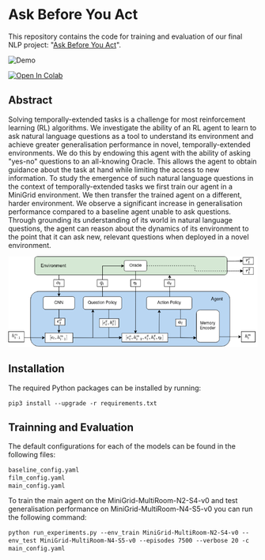 # Ask Before You Act

This repository contains the code for training and evaluation of our final NLP project: "[Ask Before You Act](./AskBeforeYouAct.pdf)".

<img alt="Demo" src="./figures/demo/demo.gif" width="500">

[![Open In Colab](https://colab.research.google.com/assets/colab-badge.svg)](https://colab.research.google.com/github/ser-ge/ask_before_you_act/blob/master/demo.ipynb)

## Abstract

Solving temporally-extended tasks is a challenge for most reinforcement learning (RL) algorithms. We investigate the
ability of an RL agent to learn to ask natural language questions as a tool to understand its environment and achieve
greater generalisation performance in novel, temporally-extended environments. We do this by endowing this agent with
the ability of asking "yes-no" questions to an all-knowing Oracle. This allows the agent to obtain guidance about the
task at hand while limiting the access to new information. To study the emergence of such natural language questions in
the context of temporally-extended tasks we first train our agent in a MiniGrid environment. We then transfer the
trained agent on a different, harder environment. We observe a significant increase in generalisation performance
compared to a baseline agent unable to ask questions. Through grounding its understanding of its world in natural
language questions, the agent can reason about the dynamics of its environment to the point that it can ask new,
relevant questions when deployed in a novel environment.

![Model Overview](./figures/model_diagram/model.png)

## Installation

The required Python packages can be installed by running:

```shell
pip3 install --upgrade -r requirements.txt
```

## Trainning and Evaluation

The default configurations for each of the models can be found in the following files:

```
baseline_config.yaml
film_config.yaml
main_config.yaml
```

To train the main agent on the MiniGrid-MultiRoom-N2-S4-v0 and test generalisation performance on
MiniGrid-MultiRoom-N4-S5-v0 you can run the following command:

```shell
python run_experiments.py --env_train MiniGrid-MultiRoom-N2-S4-v0 --env_test MiniGrid-MultiRoom-N4-S5-v0 --episodes 7500 --verbose 20 -c main_config.yaml
```
